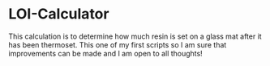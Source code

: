 # LOI-Calculator
This calculation is to determine how much resin is set on a glass mat after it has been thermoset.
This one of my first scripts so I am sure that improvements can be made and I am open to all thoughts!
